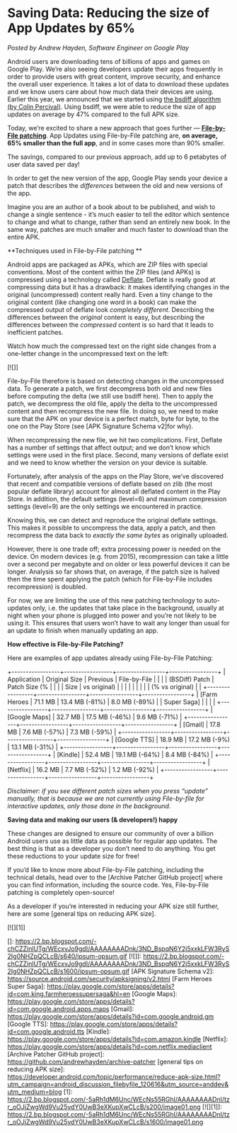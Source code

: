 # Saving Data: Reducing the size of App Updates by 65%

*Posted by Andrew Hayden, Software Engineer on Google Play*

Android users are downloading tens of billions of apps and games on Google Play. We’re also seeing developers update their apps frequently in order to provide users with great content, improve security, and enhance the overall user experience. It takes a lot of data to download these updates and we know users care about how much data their devices are using. Earlier this year, we announced that we started using [the bsdiff algorithm][] [(by Colin Percival)][the bsdiff algorithm]. Using bsdiff, we were able to reduce the size of app updates on average by 47% compared to the full APK size.

Today, we’re excited to share a new approach that goes further — **[File-by-File patching]**. App Updates using File-by-File patching are, **on average,** **65% smaller than the full app**, and in some cases more than 90% smaller.

The savings, compared to our previous approach, add up to 6 petabytes of user data saved per day!

In order to get the new version of the app, Google Play sends your device a patch that describes the *differences* between the old and new versions of the app.

Imagine you are an author of a book about to be published, and wish to change a single sentence - it’s much easier to tell the editor which sentence to change and what to change, rather than send an entirely new book. In the same way, patches are much smaller and much faster to download than the entire APK.

**Techniques used in File-by-File patching **

Android apps are packaged as APKs, which are ZIP files with special conventions. Most of the content within the ZIP files (and APKs) is compressed using a technology called [Deflate]. Deflate is really good at compressing data but it has a drawback: it makes identifying changes in the original (uncompressed) content really hard. Even a tiny change to the original content (like changing one word in a book) can make the compressed output of deflate look *completely different*. Describing the differences between the *original* content is easy, but describing the differences between the *compressed* content is so hard that it leads to inefficient patches.

Watch how much the compressed text on the right side changes from a one-letter change in the uncompressed text on the left:

[![]]

File-by-File therefore is based on detecting changes in the uncompressed data. To generate a patch, we first decompress both old and new files before computing the delta (we still use bsdiff here). Then to apply the patch, we decompress the old file, apply the delta to the uncompressed content and then recompress the new file. In doing so, we need to make sure that the APK on your device is a perfect match, byte for byte, to the one on the Play Store (see [APK Signature Schema v2]for why).

When recompressing the new file, we hit two complications. First, Deflate has a number of settings that affect output; and we don’t know which settings were used in the first place. Second, many versions of deflate exist and we need to know whether the version on your device is suitable.

Fortunately, after analysis of the apps on the Play Store, we’ve discovered that recent and compatible versions of deflate based on zlib (the most popular deflate library) account for almost all deflated content in the Play Store. In addition, the default settings (level=6) and maximum compression settings (level=9) are the only settings we encountered in practice.

Knowing this, we can detect and reproduce the original deflate settings. This makes it possible to uncompress the data, apply a patch, and then recompress the data back to *exactly the same bytes* as originally uploaded.

However, there is one trade off; extra processing power is needed on the device. On modern devices (e.g. from 2015), recompression can take a little over a second per megabyte and on older or less powerful devices it can be longer. Analysis so far shows that, on average, if the patch size is halved then the time spent applying the patch (which for File-by-File includes recompression) is doubled.

For now, we are limiting the use of this new patching technology to auto-updates only, i.e. the updates that take place in the background, usually at night when your phone is plugged into power and you’re not likely to be using it. This ensures that users won’t have to wait any longer than usual for an update to finish when manually updating an app.

**How effective is File-by-File Patching?**

Here are examples of app updates already using File-by-File Patching:

+-----------------+-----------------+-----------------+-----------------+
| Application     | Original Size   | Previous        | File-by-File    |
|                 |                 | (BSDiff) Patch  | Patch Size (%   |
|                 |                 | Size            | vs original)    |
|                 |                 |                 |                 |
|                 |                 | (% vs original) |                 |
+-----------------+-----------------+-----------------+-----------------+
| [Farm Heroes    | 71.1 MB         | 13.4 MB (-81%)  | 8.0 MB (-89%)   |
| Super Saga]     |                 |                 |                 |
+-----------------+-----------------+-----------------+-----------------+
| [Google Maps]   | 32.7 MB         | 17.5 MB (-46%)  | 9.6 MB (-71%)   |
+-----------------+-----------------+-----------------+-----------------+
| [Gmail]         | 17.8 MB         | 7.6 MB (-57%)   | 7.3 MB (-59%)   |
+-----------------+-----------------+-----------------+-----------------+
| [Google TTS]    | 18.9 MB         | 17.2 MB (-9%)   | 13.1 MB (-31%)  |
+-----------------+-----------------+-----------------+-----------------+
| [Kindle]        | 52.4 MB         | 19.1 MB (-64%)  | 8.4 MB (-84%)   |
+-----------------+-----------------+-----------------+-----------------+
| [Netflix]       | 16.2 MB         | 7.7 MB (-52%)   | 1.2 MB (-92%)   |
+-----------------+-----------------+-----------------+-----------------+

*Disclaimer: if you see different patch sizes when you press “update” manually, that is because we are not currently using File-by-file for interactive updates, only those done in the background.*

**Saving data and making our users (& developers!) happy**

These changes are designed to ensure our community of over a billion Android users use as little data as possible for regular app updates. The best thing is that as a developer you don’t need to do anything. You get these reductions to your update size for free!

If you’d like to know more about File-by-File patching, including the technical details, head over to the [Archive Patcher GitHub project] where you can find information, including the source code. Yes, File-by-File patching is completely open-source!

As a developer if you’re interested in reducing your APK size still further, here are some [general tips on reducing APK size].

[![][1]]

  [the bsdiff algorithm]: https://android-developers.blogspot.com/2016/07/improvements-for-smaller-app-downloads.html
  [File-by-File patching]: https://github.com/andrewhayden/archive-patcher/blob/master/README.md
  [Deflate]: https://en.wikipedia.org/w/index.php?title=DEFLATE&oldid=735386036
  []: https://2.bp.blogspot.com/-chCZZinlUTg/WEcxvJo9gdI/AAAAAAAADnk/3ND_BspqN6Y2j5xxkLFW3RyS2Ig0NHZpQCLcB/s640/ipsum-opsum.gif
  [![]]: https://2.bp.blogspot.com/-chCZZinlUTg/WEcxvJo9gdI/AAAAAAAADnk/3ND_BspqN6Y2j5xxkLFW3RyS2Ig0NHZpQCLcB/s1600/ipsum-opsum.gif
  [APK Signature Schema v2]: https://source.android.com/security/apksigning/v2.html
  [Farm Heroes Super Saga]: https://play.google.com/store/apps/details?id=com.king.farmheroessupersaga&hl=en
  [Google Maps]: https://play.google.com/store/apps/details?id=com.google.android.apps.maps
  [Gmail]: https://play.google.com/store/apps/details?id=com.google.android.gm
  [Google TTS]: https://play.google.com/store/apps/details?id=com.google.android.tts
  [Kindle]: https://play.google.com/store/apps/details?id=com.amazon.kindle
  [Netflix]: https://play.google.com/store/apps/details?id=com.netflix.mediaclient
  [Archive Patcher GitHub project]: https://github.com/andrewhayden/archive-patcher
  [general tips on reducing APK size]: https://developer.android.com/topic/performance/reduce-apk-size.html?utm_campaign=android_discussion_filebyfile_120616&utm_source=anddev&utm_medium=blog
  [1]: https://2.bp.blogspot.com/-5aRh1dM6Unc/WEcNs55RGhI/AAAAAAAADnI/tzr_oOJjZwgWd9Vu25ydY0UwB3eXKupXwCLcB/s200/image01.png
  [![][1]]: https://2.bp.blogspot.com/-5aRh1dM6Unc/WEcNs55RGhI/AAAAAAAADnI/tzr_oOJjZwgWd9Vu25ydY0UwB3eXKupXwCLcB/s1600/image01.png

